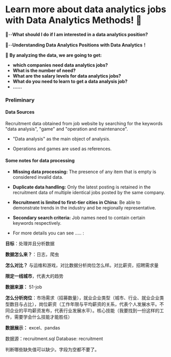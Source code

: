 # Learn more about **data analytics jobs** with **Data Analytics Methods**!  🥰

🤔--**What should I do if I am interested in a data analytics position?** 

🧐--**Understanding Data Analytics Positions with Data Analytics！**



🧠 **By analyzing the data, we are going to get:** 

- **which companies need data analytics jobs?** 
- **What is the number of need?**
-  **What are the salary levels for data analytics jobs?** 
- **What do you need to learn to get a data analysis job?**
- **......**



### Preliminary

#### Data Sources

Recruitment data obtained from job website by searching for the keywords "data analysis", "game" and "operation and maintenance".

- "Data analysis" as the main object of analysis.

- Operations and games are used as references.

#### Some notes for data processing

- **Missing data processing:** The presence of any item that is empty is considered invalid data.

- **Duplicate data handling:** Only the latest posting is retained in the recruitment data of multiple identical jobs posted by the same company.

- **Recruitment is limited to first-tier cities in China**: Be able to demonstrate trends in the industry and be regionally representative.

- **Secondary search criteria:** Job names need to contain certain keywords respectively.

- For more details you can see ..... : 

  [data_analyse]: ./main_data_analyse.sql	"a"

  

**目标**：处理并且分析数据

**数据怎么来？**：日志，爬虫

**怎么对比？** 与运维和游戏，对比数据分析岗位怎么样。对比薪资，招聘需求量

**限定一线城市**，代表大的趋势

**数据来源：** 51-job 

**怎么分析岗位**：市场需求（招募数量），就业企业类型（城市、行业、就业企业类型数目与占比），岗位薪资（工作年限与平均薪资的关系，代表个人发展水平。不同企业的平均薪资发布，代表行业发展水平）。核心技能（我要找到一份这样的工作，需要学会什么技能才能胜任）

**数据展示：** excel、pandas

数据源：recruitment.sql
Database: recruitment

判断哪些缺失值可以缺少。字段为空都不要了。